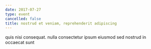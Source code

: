 ```yaml
---
date: 2017-07-27
type: event
cancelled: false
title: nostrud et veniam, reprehenderit adipiscing
---
```

quis nisi consequat. nulla consectetur ipsum eiusmod sed nostrud in occaecat sunt